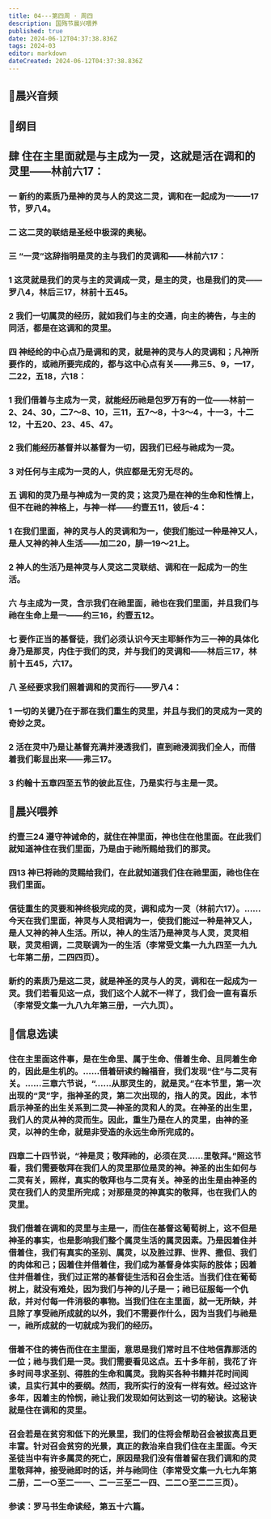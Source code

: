 ```yaml
---
title: 04---第四周 · 周四
description: 国殇节晨兴喂养
published: true
date: 2024-06-12T04:37:38.836Z
tags: 2024-03
editor: markdown
dateCreated: 2024-06-12T04:37:38.836Z
---
```


## 🎵晨兴音频

## 📖纲目

## 肆    住在主里面就是与主成为一灵，这就是活在调和的灵里——林前六17：

### 一    新约的素质乃是神的灵与人的灵这二灵，调和在一起成为一——17节，罗八4。

### 二    这二灵的联结是圣经中极深的奥秘。

### 三    “一灵”这辞指明是灵的主与我们的灵调和——林前六17：

### 1    这灵就是我们的灵与主的灵调成一灵，是主的灵，也是我们的灵——罗八4，林后三17，林前十五45。

### 2    我们一切属灵的经历，就如我们与主的交通，向主的祷告，与主的同活，都是在这调和的灵里。

### 四    神经纶的中心点乃是调和的灵，就是神的灵与人的灵调和；凡神所要作的，或祂所要完成的，都与这中心点有关——弗三5、9，一17，二22，五18，六18：

### 1    我们借着与主成为一灵，就能经历祂是包罗万有的一位——林前一2、24、30，二7～8、10，三11，五7～8，十3～4，十一3，十二12，十五20、23、45、47。

### 2    我们能经历基督并以基督为一切，因我们已经与祂成为一灵。

### 3    对任何与主成为一灵的人，供应都是无穷无尽的。

### 五    调和的灵乃是与神成为一灵的灵；这灵乃是在神的生命和性情上，但不在祂的神格上，与神一样——约壹五11，彼后-4：

### 1    在我们里面，神的灵与人的灵调和为一，使我们能过一种是神又人，是人又神的神人生活——加二20，腓一19～21上。

### 2    神人的生活乃是神灵与人灵这二灵联结、调和在一起成为一的生活。

### 六    与主成为一灵，含示我们在祂里面，祂也在我们里面，并且我们与祂在生命上是一——约三16，约壹五12。

### 七    要作正当的基督徒，我们必须认识今天主耶稣作为三一神的具体化身乃是那灵，内住于我们的灵，并与我们的灵调和——林后三17，林前十五45，六17。

### 八    圣经要求我们照着调和的灵而行——罗八4：

### 1    一切的关键乃在于那在我们重生的灵里，并且与我们的灵成为一灵的奇妙之灵。

### 2    活在灵中乃是让基督充满并浸透我们，直到祂浸润我们全人，而借着我们彰显出来——弗三17。

### 3    约翰十五章四至五节的彼此互住，乃是实行与主是一灵。

## 📖晨兴喂养

### 约壹三24    遵守神诫命的，就住在神里面，神也住在他里面。在此我们就知道神住在我们里面，乃是由于祂所赐给我们的那灵。

### 四13    神已将祂的灵赐给我们，在此就知道我们住在祂里面，祂也住在我们里面。

### 信徒重生的灵要和神终极完成的灵，调和成为一灵（林前六17）。……今天在我们里面，神灵与人灵相调为一，使我们能过一种是神又人，是人又神的神人生活。所以，神人的生活乃是神灵与人灵，灵灵相联，灵灵相调，二灵联调为一的生活（李常受文集一九九四至一九九七年第二册，二四四页）。

### 新约的素质乃是这二灵，就是神圣的灵与人的灵，调和在一起成为一灵。我们若看见这一点，我们这个人就不一样了，我们会一直有喜乐（李常受文集一九八九年第三册，一六九页）。

## 📖信息选读

### 住在主里面这件事，是在生命里、属于生命、借着生命、且同着生命的，因此是生机的。……借着研读约翰福音，我们发现“住”与二灵有关。……三章六节说，“……从那灵生的，就是灵。”在本节里，第一次出现的“灵”字，指神圣的灵，第二次出现的，指人的灵。因此，本节启示神圣的出生关系到二灵—神圣的灵和人的灵。在神圣的出生里，我们人的灵从神的灵而生。因此，重生乃是在人的灵里，由神的圣灵，以神的生命，就是非受造的永远生命所完成的。

### 四章二十四节说，“神是灵；敬拜祂的，必须在灵……里敬拜。”照这节看，我们需要敬拜在我们人的灵里那位是灵的神。神圣的出生如何与二灵有关，照样，真实的敬拜也与二灵有关。神圣的出生是由神圣的灵在我们人的灵里所完成；对那是灵的神真实的敬拜，也在我们人的灵里。

### 我们借着在调和的灵里与主是一，而住在基督这葡萄树上，这不但是神圣的事实，也是影响我们整个属灵生活的属灵因素。乃是因着住并借着住，我们有真实的圣别、属灵，以及胜过罪、世界、撒但、我们的肉体和己；因着住并借着住，我们成为基督身体实际的肢体；因着住并借着住，我们过正常的基督徒生活和召会生活。当我们住在葡萄树上，就没有难处，因为我们与神的儿子是一；祂已征服每一个仇敌，并对付每一件消极的事物。当我们住在主里面，就一无所缺，并且除了享受祂所成就的以外，我们不需要作什么，因为当我们与祂是一，祂所成就的一切就成为我们的经历。

### 借着不住的祷告而住在主里面，意思是我们常时且不住地信靠那活的一位；祂与我们是一灵。我们需要看见这点。五十多年前，我花了许多时间寻求圣别、得胜的生命和属灵。我购买各种书籍并花时间阅读，且实行其中的要纲。然而，我所实行的没有一样有效。经过这许多年，因着主的怜悯，祂让我们发现如何达到这一切的秘诀。这秘诀就是住在调和的灵里。

### 召会若是在贫穷和低下的光景里，我们的住将会帮助召会被拔高且更丰富。针对召会贫穷的光景，真正的救治来自我们住在主里面。今天圣徒当中有许多属灵的死亡，原因是我们没有借着留在我们调和的灵里敬拜神，接受祂即时的话，并与祂同住（李常受文集一九七九年第二册，二一○至二一一、二一三至二一四、二二○至二二三页）。

### 参读：罗马书生命读经，第五十六篇。
<!-- Google tag (gtag.js) -->
<script async src="https://www.googletagmanager.com/gtag/js?id=G-1P8709Z16T"></script>
<script>
  window.dataLayer = window.dataLayer || [];
  function gtag(){dataLayer.push(arguments);}
  gtag('js', new Date());

  gtag('config', 'G-1P8709Z16T');
</script>